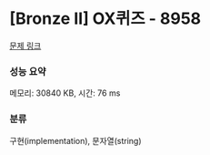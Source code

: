 # [Bronze II] OX퀴즈 - 8958 

[문제 링크](https://www.acmicpc.net/problem/8958) 

### 성능 요약

메모리: 30840 KB, 시간: 76 ms

### 분류

구현(implementation), 문자열(string)

